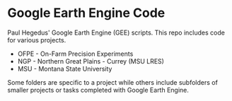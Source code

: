 # Google Earth Engine Code
Paul Hegedus' Google Earth Engine (GEE) scripts. This repo includes code for various projects.


+ OFPE - On-Farm Precision Experiments
+ NGP - Northern Great Plains - Currey (MSU LRES)
+ MSU - Montana State University


Some folders are specific to a project while others include subfolders of smaller projects or tasks completed with Google Earth Engine.
